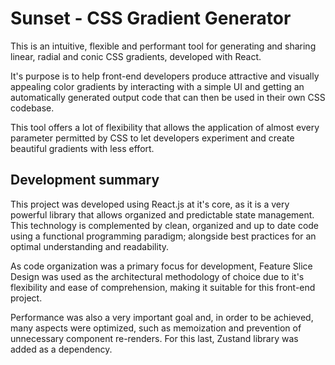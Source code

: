 # Sunset - CSS Gradient Generator

This is an intuitive, flexible and performant tool for generating and sharing linear, radial and conic CSS gradients, developed with React.

It's purpose is to help front-end developers produce attractive and visually appealing color gradients by interacting with a simple UI and getting an automatically generated output code that can then be used in their own CSS codebase.

This tool offers a lot of flexibility that allows the application of almost every parameter permitted by CSS to let developers experiment and create beautiful gradients with less effort.

## Development summary

This project was developed using React.js at it's core, as it is a very powerful library that allows organized and predictable state management.
This technology is complemented by clean, organized and up to date code using a functional programming paradigm; alongside best practices for an optimal understanding and readability.

As code organization was a primary focus for development, Feature Slice Design was used as the architectural methodology of choice due to it's flexibility and ease of comprehension, making it suitable for this front-end project.

Performance was also a very important goal and, in order to be achieved, many aspects were optimized, such as memoization and prevention of unnecessary component re-renders. For this last, Zustand library was added as a dependency.